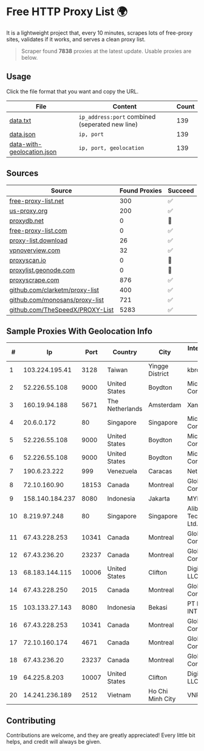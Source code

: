 
# Free HTTP Proxy List 🌍

It is a lightweight project that, every 10 minutes, scrapes lots of free-proxy sites, validates if it works, and serves a clean proxy list.


> Scraper found **7838** proxies at the latest update. Usable proxies are below.

## Usage

Click the file format that you want and copy the URL.


|File|Content|Count|
|----|-------|-----|
|[data.txt](https://raw.githubusercontent.com/themiralay/Proxy-List-World/master/data.txt)|`ip_address:port` combined (seperated new line)|139|
|[data.json](https://raw.githubusercontent.com/themiralay/Proxy-List-World/master/data.json)|`ip, port`|139|
|[data-with-geolocation.json](https://raw.githubusercontent.com/themiralay/Proxy-List-World/master/data-with-geolocation.json)|`ip, port, geolocation`|139|

## Sources

|Source|Found Proxies|Succeed|
|------|-------------|-------|
|[free-proxy-list.net](https://free-proxy-list.net)|300|✅|
|[us-proxy.org](https://www.us-proxy.org)|200|✅|
|[proxydb.net](http://proxydb.net)|0|🚫|
|[free-proxy-list.com](https://free-proxy-list.com/?page=&port=&type%5B%5D=http&type%5B%5D=https&up_time=0&search=Search)|0|✅|
|[proxy-list.download](https://www.proxy-list.download/HTTP)|26|✅|
|[vpnoverview.com](https://vpnoverview.com/privacy/anonymous-browsing/free-proxy-servers)|32|✅|
|[proxyscan.io](https://www.proxyscan.io)|0|🚫|
|[proxylist.geonode.com](https://proxylist.geonode.com/api/proxy-list?limit=300&page=1&sort_by=lastChecked&sort_type=desc&protocols=http,https)|0|🚫|
|[proxyscrape.com](https://api.proxyscrape.com/v2/?request=displayproxies&protocol=http&timeout=10000&country=all&ssl=all&anonymity=all)|876|✅|
|[github.com/clarketm/proxy-list](https://raw.githubusercontent.com/clarketm/proxy-list/master/proxy-list-raw.txt)|400|✅|
|[github.com/monosans/proxy-list](https://raw.githubusercontent.com/monosans/proxy-list/main/proxies/http.txt)|721|✅|
|[github.com/TheSpeedX/PROXY-List](https://raw.githubusercontent.com/TheSpeedX/PROXY-List/master/http.txt)|5283|✅|


## Sample Proxies With Geolocation Info

|#|Ip|Port|Country|City|Internet Service Provider|
|-|--|----|-------|----|-------------------------|
|1|103.224.195.41|3128|Taiwan|Yingge District|kbro CO. Ltd.|
|2|52.226.55.108|9000|United States|Boydton|Microsoft Corporation|
|3|160.19.94.188|5671|The Netherlands|Amsterdam|Xantho UAB|
|4|20.6.0.172|80|Singapore|Singapore|Microsoft Corporation|
|5|52.226.55.108|9000|United States|Boydton|Microsoft Corporation|
|6|52.226.55.108|9000|United States|Boydton|Microsoft Corporation|
|7|190.6.23.222|999|Venezuela|Caracas|Net Uno|
|8|72.10.160.90|18153|Canada|Montreal|GloboTech Communications|
|9|158.140.184.237|8080|Indonesia|Jakarta|MYREPUBLIC|
|10|8.219.97.248|80|Singapore|Singapore|Alibaba (US) Technology Co., Ltd.|
|11|67.43.228.253|10341|Canada|Montreal|GloboTech Communications|
|12|67.43.236.20|23237|Canada|Montreal|GloboTech Communications|
|13|68.183.144.115|10006|United States|Clifton|DigitalOcean, LLC|
|14|67.43.228.250|2015|Canada|Montreal|GloboTech Communications|
|15|103.133.27.143|8080|Indonesia|Bekasi|PT PHATRIA INTI PERSADA|
|16|67.43.228.253|10341|Canada|Montreal|GloboTech Communications|
|17|72.10.160.174|4671|Canada|Montreal|GloboTech Communications|
|18|67.43.236.20|23237|Canada|Montreal|GloboTech Communications|
|19|64.225.8.203|10007|United States|Clifton|DigitalOcean, LLC|
|20|14.241.236.189|2512|Vietnam|Ho Chi Minh City|VNPT|



## Contributing

Contributions are welcome, and they are greatly appreciated! Every
little bit helps, and credit will always be given.

